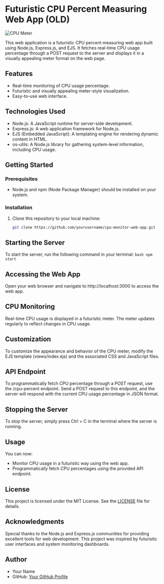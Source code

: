 # Futuristic CPU Percent Measuring Web App (OLD)

![CPU Meter](cpu-meter.png)

This web application is a futuristic CPU percent measuring web app built using Node.js, Express.js, and EJS. It fetches real-time CPU usage percentage through a POST request to the server and displays it in a visually appealing meter format on the web page.

## Features

- Real-time monitoring of CPU usage percentage.
- Futuristic and visually appealing meter-style visualization.
- Easy-to-use web interface.

## Technologies Used

- Node.js: A JavaScript runtime for server-side development.
- Express.js: A web application framework for Node.js.
- EJS (Embedded JavaScript): A templating engine for rendering dynamic content in HTML.
- os-utils: A Node.js library for gathering system-level information, including CPU usage.

## Getting Started

### Prerequisites

- Node.js and npm (Node Package Manager) should be installed on your system.

### Installation

1. Clone this repository to your local machine:

   ```bash
   git clone https://github.com/yourusername/cpu-monitor-web-app.git

## Starting the Server

To start the server, run the following command in your terminal:
 ```bash npm start ```

## Accessing the Web App

Open your web browser and navigate to http://localhost:3000 to access the web app.

## CPU Monitoring

Real-time CPU usage is displayed in a futuristic meter. The meter updates regularly to reflect changes in CPU usage.

## Customization

To customize the appearance and behavior of the CPU meter, modify the EJS template (views/index.ejs) and the associated CSS and JavaScript files.

## API Endpoint
To programmatically fetch CPU percentage through a POST request, use the /cpu-percent endpoint. Send a POST request to this endpoint, and the server will respond with the current CPU usage percentage in JSON format.

## Stopping the Server

To stop the server, simply press Ctrl + C in the terminal where the server is running.

## Usage

You can now:

- Monitor CPU usage in a futuristic way using the web app.
- Programmatically fetch CPU percentages using the provided API endpoint.

## License

This project is licensed under the MIT License. See the [LICENSE](LICENSE) file for details.

## Acknowledgments

Special thanks to the Node.js and Express.js communities for providing excellent tools for web development. This project was inspired by futuristic user interfaces and system monitoring dashboards.

## Author

- Your Name
- GitHub: [Your GitHub Profile](https://github.com/yourusername)


